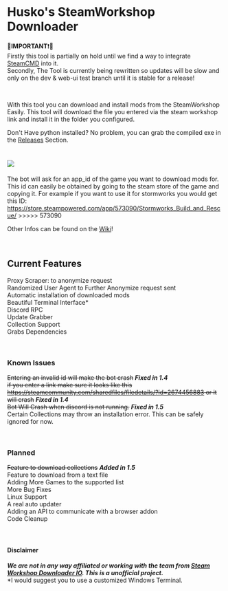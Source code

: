 # Husko's SteamWorkshop Downloader  
  
🔴**IMPORTANT**❗🔴  
Firstly this tool is partially on hold until we find a way to integrate [SteamCMD][4] into it.  
Secondly, The Tool is currently being rewritten so updates will be slow and only on the dev & web-ui test branch until it is stable for a release!  

<br />

With this tool you can download and install mods from the SteamWorkshop Easily.
This tool will download the file you entered via the steam workshop link and install it in the folder you configured.

Don't Have python installed? No problem, you can grab the compiled exe in the [Releases][2] Section.

# <img src="https://i.imgur.com/o3m1vl5.gif"> 

The bot will ask for an app_id of the game you want to download mods for. This id can easily be obtained by going to the steam store of the game and copying it. For example if you want to use it for stormworks you would get this ID: https://store.steampowered.com/app/573090/Stormworks_Build_and_Rescue/ >>>>> 573090  
  
Other Infos can be found on the [Wiki][1]!

<br>

## Current Features  
Proxy Scraper: to anonymize request  
Randomized User Agent to Further Anonymize request sent  
Automatic installation of downloaded mods  
Beautiful Terminal Interface*  
Discord RPC  
Update Grabber  
Collection Support  
Grabs Dependencies  

<br />

### Known Issues
~~Entering an invalid id will make the bot crash~~  ***Fixed in 1.4***  
~~if you enter a link make sure it looks like this https://steamcommunity.com/sharedfiles/filedetails/?id=2674456883 or it will crash~~ ***Fixed in 1.4***  
~~Bot Will Crash when discord is not running.~~ ***Fixed in 1.5***  
Certain Collections may throw an installation error. This can be safely ignored for now.  
  
<br />

### Planned  
~~Feature to download collections~~ ***Added in 1.5***    
Feature to download from a text file  
Adding More Games to the supported list  
More Bug Fixes  
Linux Support  
A real auto updater  
Adding an API to communicate with a browser addon  
Code Cleanup    
<br />
#

[1]: https://github.com/Official-Husko/Husko-s-SteamWorkshop-Downloader/wiki
[2]: https://github.com/Official-Husko/Husko-s-SteamWorkshop-Downloader/releases/latest
[3]: https://steamworkshopdownloader.io/
[4]:https://developer.valvesoftware.com/wiki/SteamCMD

#### Disclaimer  
***We are not in any way affiliated or working with the team from [Steam Workshop Downloader IO][3]. This is a unofficial project.***  
*I would suggest you to use a customized Windows Terminal.
